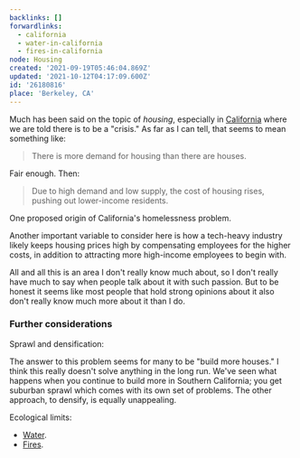 ```yaml
---
backlinks: []
forwardlinks:
  - california
  - water-in-california
  - fires-in-california
node: Housing
created: '2021-09-19T05:46:04.869Z'
updated: '2021-10-12T04:17:09.600Z'
id: '26180816'
place: 'Berkeley, CA'
---
```

Much has been said on the topic of *housing*, especially in [California](california.md) where we are told there is to be a "crisis." As far as I can tell, that seems to mean something like:

> There is more demand for housing than there are houses.

Fair enough. Then:

> Due to high demand and low supply, the cost of housing rises, pushing out lower-income residents.

One proposed origin of California's homelessness problem. 

Another important variable to consider here is how a tech-heavy industry likely keeps housing prices high by compensating employees for the higher costs, in addition to attracting more high-income employees to begin with.

All and all this is an area I don't really know much about, so I don't really have much to say when people talk about it  with such passion. But to be honest it seems like most people that hold strong opinions about it also don't really  know much more about it than I do.   

### Further considerations

Sprawl and densification:

The answer to this problem seems for many to be "build more houses." I think this really doesn't solve anything in the long run. We've seen what happens when you continue to build more in Southern California; you get suburban sprawl which comes with its own set of problems. The other approach, to densify, is equally unappealing. 

Ecological limits:

- [Water](water-in-california.md).
- [Fires](fires-in-california.md). 

